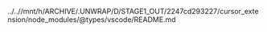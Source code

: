 ../..//mnt/h/ARCHIVE/.UNWRAP/D/STAGE1_OUT/2247cd293227/cursor_extension/node_modules/@types/vscode/README.md